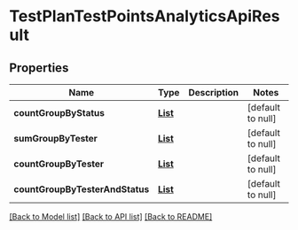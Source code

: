 # TestPlanTestPointsAnalyticsApiResult
## Properties

| Name | Type | Description | Notes |
|------------ | ------------- | ------------- | -------------|
| **countGroupByStatus** | [**List**](TestPlanTestPointsStatusGroupApiResult.md) |  | [default to null] |
| **sumGroupByTester** | [**List**](TestPlanTestPointsTesterGroupApiResult.md) |  | [default to null] |
| **countGroupByTester** | [**List**](TestPlanTestPointsTesterGroupApiResult.md) |  | [default to null] |
| **countGroupByTesterAndStatus** | [**List**](TestPlanTestPointsTesterAndStatusGroupApiResult.md) |  | [default to null] |

[[Back to Model list]](../README.md#documentation-for-models) [[Back to API list]](../README.md#documentation-for-api-endpoints) [[Back to README]](../README.md)

